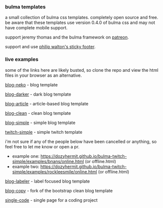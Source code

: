 ### bulma templates

a small collection of bulma css templates. completely open source and free. be aware that these templates use version 0.4.0 of bulma css and may not have complete mobile support.

support jeremy thomas and the bulma framework on [patreon](https://www.patreon.com/jgthms). 

support and use [philip walton's sticky footer](https://philipwalton.github.io/solved-by-flexbox/demos/sticky-footer/).

### live examples

some of the links here are likely busted, so clone the repo and view the html files in your browser as an alternative.

[blog-neko](https://dozyhermit.github.io/bulma-blog-neko/) - blog template

[blog-darker](https://dozyhermit.github.io/bulma-blog-darker/) - dark blog template

[blog-article](https://dozyhermit.github.io/bulma-blog-article/) - article-based blog template

[blog-clean](https://dozyhermit.github.io/bulma-blog-clean/) - clean blog template

[blog-simple](https://dozyhermit.github.io/bulma-blog-simple/) - simple blog template

[twitch-simple](https://dozyhermit.github.io/bulma-twitch-simple/online.html) - simple twitch template 

i'm not sure if any of the people below have been cancelled or anything, so feel free to let me know or open a pr.

- example one: https://dozyhermit.github.io/bulma-twitch-simple/examples/bnans/online.html (or offline.html) 
- example two: https://dozyhermit.github.io/bulma-twitch-simple/examples/rockleesmile/online.html (or offline.html)

[blog-labeler](https://dozyhermit.github.io/bulma-blog-labeler/) - label focused blog template

[blog-copy](https://dozyhermit.github.io/bulma-blog-copy/) - fork of the bootstrap clean blog template

[single-code](https://dozyhermit.github.io/bulma-single-code/) - single page for a coding project
